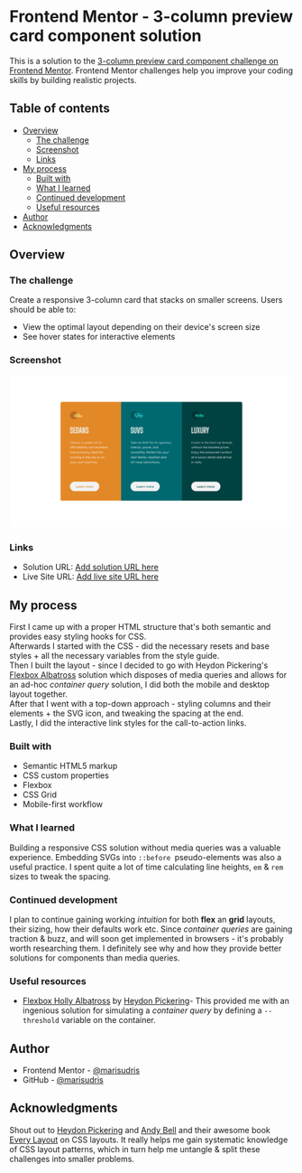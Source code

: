# Frontend Mentor - 3-column preview card component solution

This is a solution to the [3-column preview card component challenge on Frontend Mentor](https://www.frontendmentor.io/challenges/3column-preview-card-component-pH92eAR2-). Frontend Mentor challenges help you improve your coding skills by building realistic projects.

## Table of contents

- [Overview](#overview)
  - [The challenge](#the-challenge)
  - [Screenshot](#screenshot)
  - [Links](#links)
- [My process](#my-process)
  - [Built with](#built-with)
  - [What I learned](#what-i-learned)
  - [Continued development](#continued-development)
  - [Useful resources](#useful-resources)
- [Author](#author)
- [Acknowledgments](#acknowledgments)

## Overview

### The challenge

Create a responsive 3-column card that stacks on smaller screens.
Users should be able to:

- View the optimal layout depending on their device's screen size
- See hover states for interactive elements

### Screenshot

![](./design/my-solution.png)

### Links

- Solution URL: [Add solution URL here](https://your-solution-url.com)
- Live Site URL: [Add live site URL here](https://your-live-site-url.com)

## My process

First I came up with a proper HTML structure that's both semantic and provides easy styling hooks for CSS.  
Afterwards I started with the CSS - did the necessary resets and base styles + all the necessary variables
from the style guide.  
Then I built the layout - since I decided to go with Heydon Pickering's [Flexbox Albatross](http://www.heydonworks.com/article/the-flexbox-holy-albatross) solution which disposes of media queries and allows for an ad-hoc _container query_ solution, I did both the mobile and desktop layout together.  
After that I went with a top-down approach - styling columns and their elements + the SVG icon, and tweaking the spacing at
the end.  
Lastly, I did the interactive link styles for the call-to-action links.

### Built with

- Semantic HTML5 markup
- CSS custom properties
- Flexbox
- CSS Grid
- Mobile-first workflow

### What I learned

Building a responsive CSS solution without media queries was a valuable experience. Embedding SVGs into `::before `pseudo-elements was also a useful practice. I spent quite a lot of time calculating line heights, `em` & `rem` sizes to tweak the spacing.

### Continued development

I plan to continue gaining working _intuition_ for both **flex** an **grid** layouts, their sizing, how their defaults
work etc. Since *container queries* are gaining traction & buzz, and will soon get implemented in browsers - it's probably worth researching them. I definitely see why and how they provide better solutions for components than media queries.

### Useful resources

- [Flexbox Holly Albatross](http://www.heydonworks.com/article/the-flexbox-holy-albatross) by [Heydon Pickering](https://heydonworks.com/)- This provided me with an ingenious solution for simulating a _container query_ by defining a `--threshold` variable on the container.

## Author

- Frontend Mentor - [@marisudris](https://www.frontendmentor.io/profile/marisudris)
- GitHub - [@marisudris](https://www.github.com/marisudris)

## Acknowledgments

Shout out to [Heydon Pickering](https://heydonworks.com/) and [Andy Bell](https://piccalil.li/) and their awesome book [Every Layout](https://every-layout.dev/) on CSS layouts. It really helps me gain systematic knowledge of CSS layout patterns, which in turn help me untangle & split these challenges into smaller problems.
